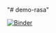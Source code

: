 "# demo-rasa" 

[![Binder](https://mybinder.org/badge_logo.svg)](https://mybinder.org/v2/gh/lannalua/demo-rasa/HEAD)
